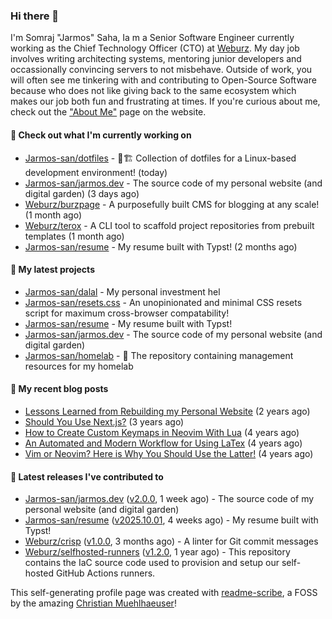 ### Hi there 👋

I'm Somraj "Jarmos" Saha, Ia m a Senior Software Engineer currently working as the Chief Technology Officer (CTO) at [Weburz](https://weburz.com). My day job involves writing architecting systems, mentoring junior developers and occassionally convincing servers to not misbehave. Outside of work, you will often see me tinkering with and contributing to Open-Source Software because who does not like giving back to the same ecosystem which makes our job both fun and frustrating at times. If you're curious about me, check out the ["About Me"](https://jarmos.dev/about-me) page on the website.

#### 👷 Check out what I'm currently working on

- [Jarmos-san/dotfiles](https://github.com/Jarmos-san/dotfiles) - 👷🏗️ Collection of dotfiles for a Linux-based development environment! (today)
- [Jarmos-san/jarmos.dev](https://github.com/Jarmos-san/jarmos.dev) - The source code of my personal website (and digital garden) (3 days ago)
- [Weburz/burzpage](https://github.com/Weburz/burzpage) - A purposefully built CMS for blogging at any scale! (1 month ago)
- [Weburz/terox](https://github.com/Weburz/terox) - A CLI tool to scaffold project repositories from prebuilt templates (1 month ago)
- [Jarmos-san/resume](https://github.com/Jarmos-san/resume) - My resume built with Typst! (2 months ago)

#### 🌱 My latest projects

- [Jarmos-san/dalal](https://github.com/Jarmos-san/dalal) - My personal investment hel
- [Jarmos-san/resets.css](https://github.com/Jarmos-san/resets.css) - An unopinionated and minimal CSS resets script for maximum cross-browser compatability!
- [Jarmos-san/resume](https://github.com/Jarmos-san/resume) - My resume built with Typst!
- [Jarmos-san/jarmos.dev](https://github.com/Jarmos-san/jarmos.dev) - The source code of my personal website (and digital garden)
- [Jarmos-san/homelab](https://github.com/Jarmos-san/homelab) - 🧪 The repository containing management resources for my homelab

#### 📜 My recent blog posts

- [Lessons Learned from Rebuilding my Personal Website](https://jarmos.dev/blogs/lessons-from-rebuilding-personal-website-from-scratch) (2 years ago)
- [Should You Use Next.js?](https://jarmos.dev/blogs/should-you-use-nextjs) (3 years ago)
- [How to Create Custom Keymaps in Neovim With Lua](https://jarmos.dev/blogs/create-custom-neovim-keybindings-using-lua) (4 years ago)
- [An Automated and Modern Workflow for Using LaTex](https://jarmos.dev/blogs/automated-workflow-for-latex) (4 years ago)
- [Vim or Neovim? Here is Why You Should Use the Latter!](https://jarmos.dev/blogs/vim-vs-neovim) (4 years ago)

#### 🔭 Latest releases I've contributed to

- [Jarmos-san/jarmos.dev](https://github.com/Jarmos-san/jarmos.dev) ([v2.0.0](https://github.com/Jarmos-san/jarmos.dev/releases/tag/v2.0.0), 1 week ago) - The source code of my personal website (and digital garden)
- [Jarmos-san/resume](https://github.com/Jarmos-san/resume) ([v2025.10.01](https://github.com/Jarmos-san/resume/releases/tag/v2025.10.01), 4 weeks ago) - My resume built with Typst!
- [Weburz/crisp](https://github.com/Weburz/crisp) ([v1.0.0](https://github.com/Weburz/crisp/releases/tag/v1.0.0), 3 months ago) - A linter for Git commit messages
- [Weburz/selfhosted-runners](https://github.com/Weburz/selfhosted-runners) ([v1.2.0](https://github.com/Weburz/selfhosted-runners/releases/tag/v1.2.0), 1 year ago) - This repository contains the IaC source code used to provision and setup our self-hosted GitHub Actions runners.

This self-generating profile page was created with [readme-scribe](https://github.com/muesli/readme-scribe), a FOSS by the amazing [Christian Muehlhaeuser](https://github.com/muesli)!

